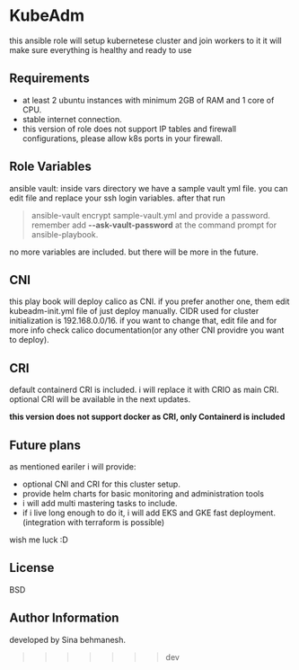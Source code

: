 KubeAdm
=========

this ansible role will setup kubernetese cluster and join workers to it
it will make sure everything is healthy and ready to use


Requirements
------------

* at least 2 ubuntu instances with minimum 2GB of RAM and 1 core of CPU.
* stable internet connection.
* this version of role does not support IP tables and firewall configurations, please allow k8s ports in your firewall.

Role Variables
--------------
ansible vault:
inside vars directory we have a sample vault yml file. you can edit file and replace your ssh login variables.
after that run 
> ansible-vault encrypt sample-vault.yml
and provide a password. remember add **--ask-vault-password** at the command prompt for ansible-playbook.

no more variables are included. but there will be more in the future.


CNI
------------
this play book will deploy calico as CNI. if you prefer another one, them edit kubeadm-init.yml file of just deploy manually.
CIDR used for cluster initialization is 192.168.0.0/16.
if you want to change that, edit file and for more info check calico documentation(or any other CNI providre you want to deploy).


CRI
------------
default containerd CRI is included. i will replace it with CRIO as main CRI.
optional CRI will be available in the next updates.

**this version does not support docker as CRI, only Containerd is included**


Future plans
------------
as mentioned eariler i will provide:
* optional CNI and CRI for this cluster setup.
* provide helm charts for basic monitoring and administration tools
* i will add multi mastering tasks to include.
* if i live long enough to do it, i will add EKS and GKE fast deployment.(integration with terraform is possible)

wish me luck :D

License
-------

BSD

Author Information
------------------

developed by Sina behmanesh.
>>>>>>> dev
